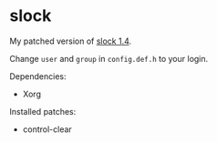 # slock

My patched version of [slock 1.4](https://tools.suckless.org/slock).

Change `user` and `group` in `config.def.h` to your login.

Dependencies:
- Xorg

Installed patches:
- control-clear
